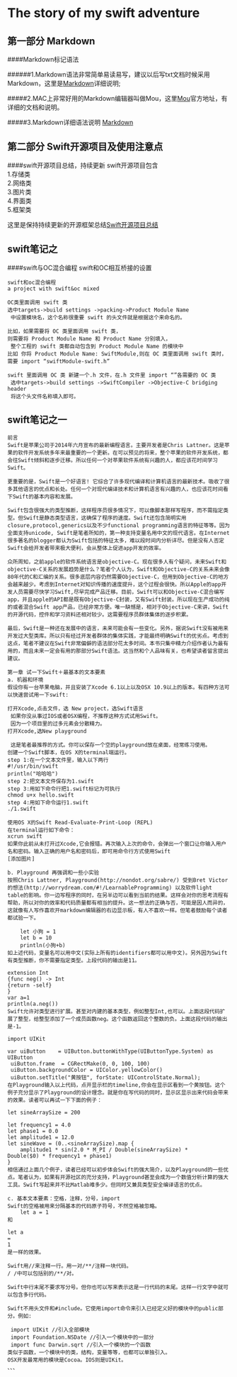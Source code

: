 The story of my swift adventure
==========

第一部分 Markdown
-----------------

####Markdown标记语法 

######1.Markdown语法非常简单易读易写，建议以后写txt文档时候采用Markdown，这里是[Markdown](http://wowubuntu.com/markdown/)详细说明;  

#####2.MAC上非常好用的Markdown编辑器叫做Mou，这里[Mou](http://25.io/mou/)官方地址，有详细的文档和说明。

#####3.Markdown详细语法说明 [Markdown](https://github.com/ddapps/Swift/blob/master/Markdown%E8%AF%AD%E6%B3%95%E6%80%BB%E7%BB%93.md)

第二部分 Swift开源项目及使用注意点
----------------
####swift开源项目总结，持续更新
swift开源项目包含  
1.存储类  
2.网络类  
3.图片类  
4.界面类  
5.框架类  


这里是保持持续更新的开源框架总结[Swift开源项目总结](https://github.com/ddapps/Swift/blob/master/swift%E5%BC%80%E6%BA%90%E9%A1%B9%E7%9B%AE%E6%80%BB%E7%BB%93.md)   

swift笔记之
-------------
####swift与OC混合编程 swift和OC相互桥接的设置
```
swift和oc混合编程
a project with swift&oc mixed

OC类里面调用 swift 类 
选中targets->build settings ->packing->Product Module Name
 中设置模块名，这个名称很重要 swift 的头文件就是根据这个来命名的。

比如，如果需要将 OC 类里面调用 swift 类，
则需要将 Product Module Name 和 Product Name 分别填入，
 整个工程的 swift 类都自动包含到 Product Module Name 的模块中 
比如 你将 Product Module Name: SwiftModule,则在 OC 类里面调用 swift 类时，
需要 import “swiftModule-swift.h”

swift 里面调用 OC 类 新建一个.h 文件，在.h 文件里 import “”各需要的 OC 类
 选中targets->build settings ->SwiftCompiler ->Objective-C bridging header
 将这个头文件名称填入即可。
```

swift笔记之一
-------
```
前言
Swift是苹果公司于2014年六月宣布的最新编程语言。主要开发者是Chris Lattner。这是苹果的软件开发系统多年来最重要的一个更新。在可以预见的将来，整个苹果的软件开发系统，都会往Swift倾斜和逐步迁移。所以任何一个对苹果软件系统有兴趣的人，都应该花时间学习Swift。

更重要的是，Swift是一个好语言! 它综合了许多现代编译和计算机语言的最新技术。吸收了很多其他语言的优点和长处。任何一个对现代编译技术和计算机语言有兴趣的人，也应该花时间看下Swift的基本内容和发展。

Swift包含很强大的类型推断，这样程序员很多情况下，可以像脚本那样写程序，而不需指定类型。但Swift是静态类型语言，这确保了程序的速度。Swift还包含简明实用closure,protocol,generics以及不少functional programming语言的特征等等。因为全面支持unicode, Swift是笔者所知的，第一种支持变量名用中文的现代语言。在Internet很多著名的blogger都认为Swift包括的特征太多，难以段时间内分析详尽。但是没有人否定Swift会给开发者带来极大便利，会从整体上促进app开发的效率。

众所周知，之前apple的软件系统语言是objective-C。现在很多人有个疑问，未来Swift和objective-C关系的发展趋势是什么？笔者个人认为，Swift和Objective-C的关系未来会像80年代的C和汇编的关系。很多底层内容仍然需要Objective-C，但用到Objective-C的地方会越来越少。考虑到Internet对知识传播的速度提升，这个过程会很快。所以Apple的app开发人员需要尽快学习Swift,尽早完成产品迁移。目前，Swift可以和Objective-C混合编写app，并且apple的API都是既有Objective-C封装，又有Swift封装。所以现在生产成功的纯的或者混合Swift app产品，已经非常方便。唯一缺憾是，相对于Objective-C来讲，Swift的开源代码，控件和学习资料还相对较少。这需要程序员群体集体的逐步积累。

最后，Swift是一种还在发展中的语言，未来可能会有一些变化。另外，据说Swift没有被用来开发过大型类库。所以只有经过开发者群体的集体实践，才能最终明确Swift的优劣点。考虑到这点，笔者不建议在Swift非常偏僻的语法部分花太多时间。本书只集中精力介绍作者认为最有用的，而且未来一定会有用的那部分Swift语法。这当然和个人品味有关，也希望读者留言提出建议。

第一章 试一下Swift＋最基本的文本要素
a. 机器和环境
假设你有一台苹果电脑，并且安装了Xcode 6.1以上以及OSX 10.9以上的版本。有四种方法可以快速尝试用一下swift:

打开Xcode,点击文件，选 New project，选Swift语言
 如果你没从事过IOS或者OSX编程，不推荐这种方式试用Swift。
 因为一个项目里的过多元素会分散精力。
打开Xcode,选New playground

 这是笔者最推荐的方式。你可以保存一个空的playground放在桌面，经常练习使用。
创建一个Swift脚本，在OS X的terminal端运行。
step 1:在一个文本文件里，输入以下两行
#!/usr/bin/swift
println("哈哈哈")
step 2:把文本文件保存为1.swift
step 3:用如下命令行把1.swift标记为可执行
chmod u+x hello.swift
step 4:用如下命令运行1.swift
./1.swift

使用OS X的Swift Read-Evaluate-Print-Loop (REPL)
在terminal运行如下命令：
xcrun swift
如果你此前从未打开过Xcode,它会报错。再次输入上次的命令，会弹出一个窗口让你输入用户名和密码。输入正确的用户名和密码后，即可用命令行方式使用Swift
[添加图片]

b. Playground 再强调和一些小实验
按照Chris Lattner, Playground(http://nondot.org/sabre/) 受到Bret Victor的想法(http://worrydream.com/#!/LearnableProgramming) 以及软件light table的影响。你一边写程序的同时，在另半边可以看到当前的结果。这样会对你的思考流程有帮助，所以对你的效率和代码质量都有相当的提升。这一想法的正确与否，可能是因人而异的，这就像有人写作喜欢开markdown编辑器的右边显示板，有人不喜欢一样。但笔者鼓励每个读者都试验一下。

    let 小狗 = 1
    let b = 10
    println(小狗+b)
如上述代码，变量名可以用中文(实际上所有的identifiers都可以用中文)。另外因为Swift有类型推断，你不需要指定类型。上段代码的输出是11。

extension Int
{func neg() -> Int
{return -self}
}
var a=1
println(a.neg())
Swift允许对类型进行扩展。甚至对内建的基本类型，例如整型Int,也可以。上面这段代码扩展了整型，给整型添加了一个成员函数neg。这个函数返回这个整数的负。上面这段代码的输出是-1。

import UIKit

var uiButton    = UIButton.buttonWithType(UIButtonType.System) as UIButton
 uiButton.frame  = CGRectMake(0, 0, 100, 100)
 uiButton.backgroundColor = UIColor.yellowColor()
 uiButton.setTitle("黄按钮", forState: UIControlState.Normal);
在Playground输入以上代码，点开显示栏的timeline,你会在显示区看到一个黄按钮。这个例子充分显示了Playground的设计理念。就是你在写代码的同时，显示区显示出来代码会带来的效果。读者可以再试一下下面的例子：

let sineArraySize = 200

let frequency1 = 4.0
let phase1 = 0.0
let amplitude1 = 12.0
let sineWave = (0..<sineArraySize).map {
    amplitude1 * sin(2.0 * M_PI / Double(sineArraySize) *    Double($0) * frequency1 + phase1)
}
相信通过上面几个例子，读者已经可以初步体会Swift的强大简介，以及Playground的一些优点。笔者认为，如果有开源社区的充分支持，Playground甚至会成为一个数值分析计算的强大工具。Swift写起来并不比Matlab难多少。但同时又兼具类型安全编译语言的优点。

c. 基本文本要素：空格，注释，分号，import
Swift的空格被用来分隔基本的代码原子符号，不然空格被忽略。
    let a = 1
和

let a 
=
1
是一样的效果。

Swift用//来注释一行。用一对/**/注释一块代码。
/ /中可以包括别的/**/对。

Swift中行末尾不要求写分号。但你也可以写来表示这是一行代码的末尾。这样一行文字中就可以包含多行代码。

Swift不用头文件和#include。它使用import命令来引入已经定义好的模块中的public部分。例如:

 import UIKit //引入全部模块
 import Foundation.NSDate //引入一个模块中的一部分
 import func Darwin.sqrt //引入一个模块的一个函数
类似于函数，一个模块中的类，结构，变量等等，也都可以单独引入。
OSX开发最常用的模块是Cocoa。IOS则是UIKit。
、、、

